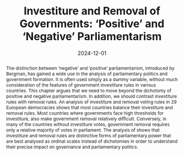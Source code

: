 ---
abstract: >-
  The distinction between ‘negative’ and ‘positive’ parliamentarism, introduced by Bergman, has gained a wide use in the analysis of parliamentary politics and government formation. It is often used simply as a dummy variable, without much consideration of the features of government investiture rules in various countries. This chapter argues that we need to move beyond the dichotomy of positive and negative parliamentarism. In addition, we should contrast investiture rules with removal rules. An analysis of investiture and removal voting rules in 29 European democracies shows that most countries balance their investiture and removal rules. Most countries where governments face high thresholds for investiture, also make government removal relatively difficult. Conversely, in many of the countries without investiture votes, government removal requires only a relative majority of votes in parliament. The analysis of shows that investiture and removal rules are distinctive forms of parliamentary power that are best analysed as ordinal scales instead of dichotomies in order to understand their precise impact on governance and parliamentary politics.
authors:
  - admin
date: '2024-12-01'
math: false
publication: 'In: Dumont, P., Grofman, B., Bergman, T. & Louwerse, T. (Eds.) *New Developments in the Study of Coalition Governments*, Springer, Cham, pp. 17-37'
title: 'Investiture and Removal of Governments: ‘Positive’ and ‘Negative’ Parliamentarism'
doi: 10.1007/978-3-031-69347-2_2
url_pdf: https://scholarlypublications.universiteitleiden.nl/handle/1887/4214554
selected: true
featured: true
projects: ['parliaments']
publication_types:
  - '6'
image:
  placement: 1
  width: 50
  caption: "Cover"
  focal_point: "Right"
  preview_only: false
---
